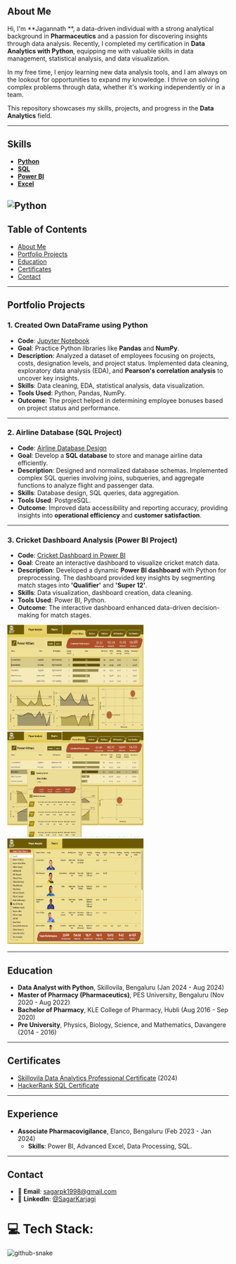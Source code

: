 ## **About Me**
Hi, I'm **Jagannath **, a data-driven individual with a strong analytical background in **Pharmaceutics** and a passion for discovering insights through data analysis. Recently, I completed my certification in **Data Analytics with Python**, equipping me with valuable skills in data management, statistical analysis, and data visualization. 

In my free time, I enjoy learning new data analysis tools, and I am always on the lookout for opportunities to expand my knowledge. I thrive on solving complex problems through data, whether it's working independently or in a team.

This repository showcases my skills, projects, and progress in the **Data Analytics** field.

---

## **Skills**
-  **[Python](https://github.com/Jagannathro/Capstone_Python)**
-  **[SQL](https://github.com/SagarKarjagi/SQL)**
-  **[Power BI](https://github.com/SagarKarjagi/Power-BI)**
-  **[Excel](https://github.com/SagarKarjagi/Excel)**


![Python](https://img.shields.io/badge/typescript-%23007ACC.svg?style=for-the-badge&logo=typescript&logoColor=white) 
---

## **Table of Contents**
- [About Me](#about-me)
- [Portfolio Projects](#portfolio-projects)
- [Education](#education)
- [Certificates](#certificates)
- [Contact](#contact)

---

## **Portfolio Projects**
### **1. Created Own DataFrame using Python**
- **Code**: [Jupyter Notebook](https://github.com/SagarKarjagi/Python/blob/main/Python%20Capstone%20project.ipynb)
- **Goal**: Practice Python libraries like **Pandas** and **NumPy**.
- **Description**: Analyzed a dataset of employees focusing on projects, costs, designation levels, and project status. Implemented data cleaning, exploratory data analysis (EDA), and **Pearson's correlation analysis** to uncover key insights.
- **Skills**: Data cleaning, EDA, statistical analysis, data visualization.
- **Tools Used**: Python, Pandas, NumPy.
- **Outcome**: The project helped in determining employee bonuses based on project status and performance.

---
### **2. Airline Database (SQL Project)**
- **Code**: [Airline Database Design](https://github.com/SagarKarjagi/SQL/blob/main/Airline%20Database.docx)
- **Goal**: Develop a **SQL database** to store and manage airline data efficiently.
- **Description**: Designed and normalized database schemas. Implemented complex SQL queries involving joins, subqueries, and aggregate functions to analyze flight and passenger data.
- **Skills**: Database design, SQL queries, data aggregation.
- **Tools Used**: PostgreSQL.
- **Outcome**: Improved data accessibility and reporting accuracy, providing insights into **operational efficiency** and **customer satisfaction**.

---
### **3. Cricket Dashboard Analysis (Power BI Project)**
- **Code**: [Cricket Dashboard in Power BI](https://github.com/SagarKarjagi/Power-BI/blob/main/Cricket_Dashboard.pbix)
- **Goal**: Create an interactive dashboard to visualize cricket match data.
- **Description**: Developed a dynamic **Power BI dashboard** with Python for preprocessing. The dashboard provided key insights by segmenting match stages into **'Qualifier'** and **'Super 12'**.
- **Skills**: Data visualization, dashboard creation, data cleaning.
- **Tools Used**: Power BI, Python.
- **Outcome**: The interactive dashboard enhanced data-driven decision-making for match stages.
  
<img src="https://github.com/SagarKarjagi/Power-BI/blob/main/Cricket_Dashboard.png" alt="Left Image" width="310" height="240"/>  <img src="https://github.com/SagarKarjagi/Power-BI/blob/main/Players_details.png" alt="Center Image" width="310" height="240"/>  <img src="https://github.com/SagarKarjagi/Power-BI/blob/main/Final_11%20players.png" alt="Right Image" width="310" height="240"/>

---

## **Education**
- **Data Analyst with Python**, Skillovila, Bengaluru (Jan 2024 - Aug 2024)
- **Master of Pharmacy (Pharmaceutics)**, PES University, Bengaluru (Nov 2020 - Aug 2022)
- **Bachelor of Pharmacy**, KLE College of Pharmacy, Hubli (Aug 2016 - Sep 2020)
- **Pre University**, Physics, Biology, Science, and Mathematics, Davangere (2014 - 2016)

---

## **Certificates**
- [Skillovila Data Analytics Professional Certificate](https://github.com/SagarKarjagi/SagarKarjagi/blob/main/Sagar_Anlayst_certificate.pdf) (2024)
- [HackerRank SQL Certificate](https://www.hackerrank.com/profile/sagarpk1998)

---

## **Experience**
- **Associate Pharmacovigilance**, Elanco, Bengaluru (Feb 2023 - Jan 2024)
  - **Skills**: Power BI, Advanced Excel, Data Processing, SQL.

---

## **Contact**
- 📧 **Email**: sagarpk1998@gmail.com
- 💼 **LinkedIn**: [@SagarKarjagi](https://www.linkedin.com/in/sagarkarjagi/)


# 💻 Tech Stack:


<picture>
  <source media="(prefers-color-scheme: dark)" srcset="https://raw.githubusercontent.com/tobiasmeyhoefer/tobiasmeyhoefer/output/github-snake-dark.svg" />
  <source media="(prefers-color-scheme: light)" srcset="https://raw.githubusercontent.com/tobiasmeyhoefer/tobiasmeyhoefer/output/github-snake.svg" />
  <img alt="github-snake" src="https://raw.githubusercontent.com/tobiasmeyhoefer/tobiasmeyhoefer/output/github-snake.svg" />
</picture>
